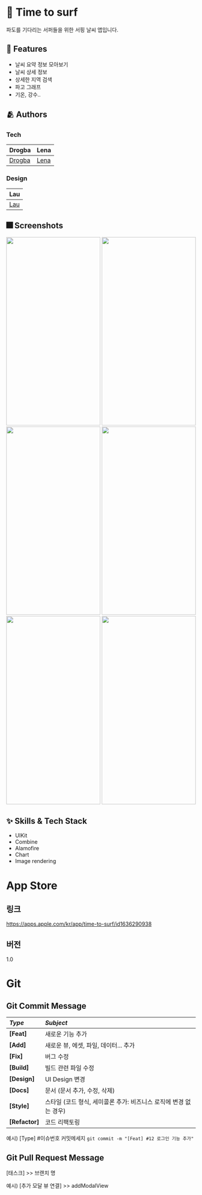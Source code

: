 # :iphone: Time to surf
파도를 기다리는 서퍼들을 위한 서핑 날씨 앱입니다.

## :pushpin: Features
- 날씨 요약 정보 모아보기
- 날씨 상세 정보
- 상세한 지역 검색
- 파고 그래프
- 기온, 강수..

## :people_hugging: Authors
### Tech
|Drogba|Lena|
|:---|:---|
|[Drogba](https://github.com/iDrogba)|[Lena](https://github.com/lenamin)|
### Design
|Lau|
|:---|
|[Lau](https://github.com/lau0505)|

## :fireworks: Screenshots
<img src="https://user-images.githubusercontent.com/74828662/185643705-812df99c-f3b1-4ec4-9e52-b53a5248cddb.png" width="250" height="500"/> <img src="https://user-images.githubusercontent.com/74828662/185643570-effa6746-9c94-4131-864d-b658fc00095c.png" width="250" height="500"/> <img src="https://user-images.githubusercontent.com/74828662/185643590-8dd35ce1-1e9f-4e7e-9cda-923a7087e3e8.png" width="250" height="500"/> <img src="https://user-images.githubusercontent.com/74828662/185643600-334b5658-b7a2-4f81-a5ba-5dfdb8e4fdc8.png" width="250" height="500"/> <img src="https://user-images.githubusercontent.com/74828662/185643672-72c39012-7d79-4fcc-b7e6-83717c3ba2df.png" width="250" height="500"/> <img src="https://user-images.githubusercontent.com/74828662/185643686-be50949e-3821-4ce6-afc6-ea364a44cb81.png" width="250" height="500"/>

## :sparkles: Skills & Tech Stack
- UIKit
- Combine
- Alamofire
- Chart
- Image rendering

# App Store
## 링크
https://apps.apple.com/kr/app/time-to-surf/id1636290938
## 버전
1.0

# Git
## Git Commit Message
|*Type*|*Subject*|
|:---|:---|
|**[Feat]**|새로운 기능 추가|
|**[Add]**|새로운 뷰, 에셋, 파일, 데이터... 추가|
|**[Fix]**|버그 수정|
|**[Build]**|빌드 관련 파일 수정|
|**[Design]**|UI Design 변경|
|**[Docs]**|문서 (문서 추가, 수정, 삭제)|
|**[Style]**|스타일 (코드 형식, 세미콜론 추가: 비즈니스 로직에 변경 없는 경우)|
|**[Refactor]**|코드 리팩토링| 

예시) [Type] #이슈번호 커밋메세지 `git commit -m "[Feat] #12 로그인 기능 추가"`

## Git Pull Request Message
[태스크] >> 브랜치 명

예시) [추가 모달 뷰 연결] >> addModalView
